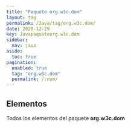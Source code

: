 ```yaml
---
title: "Paquete org.w3c.dom"
layout: tag
permalink: /Java/tag/org.w3c.dom/
date: 2020-12-29
key: Javapaqueteorg.w3c.dom
sidebar: 
  nav: java
aside: 
  toc: true
pagination: 
  enabled: true
  tag: "org.w3c.dom"
  permalink: /:num/
---
```


<h2>Elementos</h2>
Todos los elementos del paquete <strong>org.w3c.dom</strong>
